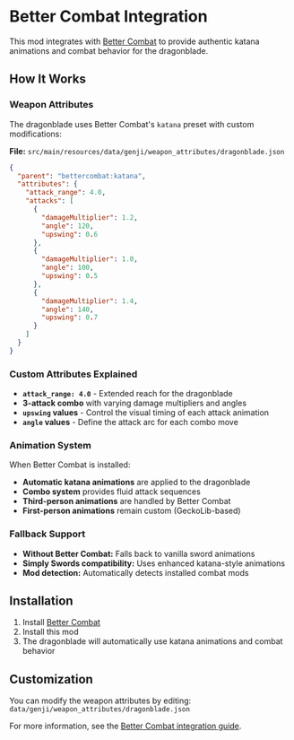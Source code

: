 # Better Combat Integration

This mod integrates with [Better Combat](https://github.com/ZsoltMolnarrr/BetterCombat) to provide authentic katana animations and combat behavior for the dragonblade.

## How It Works

### Weapon Attributes
The dragonblade uses Better Combat's `katana` preset with custom modifications:

**File:** `src/main/resources/data/genji/weapon_attributes/dragonblade.json`
```json
{
  "parent": "bettercombat:katana",
  "attributes": {
    "attack_range": 4.0,
    "attacks": [
      {
        "damageMultiplier": 1.2,
        "angle": 120,
        "upswing": 0.6
      },
      {
        "damageMultiplier": 1.0,
        "angle": 100,
        "upswing": 0.5
      },
      {
        "damageMultiplier": 1.4,
        "angle": 140,
        "upswing": 0.7
      }
    ]
  }
}
```

### Custom Attributes Explained
- **`attack_range: 4.0`** - Extended reach for the dragonblade
- **3-attack combo** with varying damage multipliers and angles
- **`upswing` values** - Control the visual timing of each attack animation
- **`angle` values** - Define the attack arc for each combo move

### Animation System
When Better Combat is installed:
- **Automatic katana animations** are applied to the dragonblade
- **Combo system** provides fluid attack sequences
- **Third-person animations** are handled by Better Combat
- **First-person animations** remain custom (GeckoLib-based)

### Fallback Support
- **Without Better Combat:** Falls back to vanilla sword animations
- **Simply Swords compatibility:** Uses enhanced katana-style animations
- **Mod detection:** Automatically detects installed combat mods

## Installation
1. Install [Better Combat](https://www.curseforge.com/minecraft/mc-mods/better-combat-by-daedelus)
2. Install this mod
3. The dragonblade will automatically use katana animations and combat behavior

## Customization
You can modify the weapon attributes by editing:
`data/genji/weapon_attributes/dragonblade.json`

For more information, see the [Better Combat integration guide](https://github.com/ZsoltMolnarrr/BetterCombat?tab=readme-ov-file#-integrate-your-mod).







